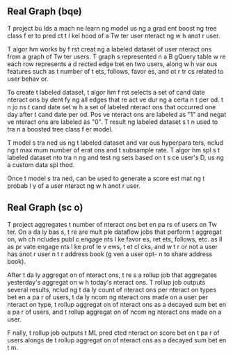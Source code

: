 ## Real Graph (bqe)

T  project bu lds a mach ne learn ng model us ng a grad ent boost ng tree class f er to pred ct t  l kel hood of a Tw ter user  nteract ng w h anot r user.

T  algor hm works by f rst creat ng a labeled dataset of user  nteract ons from a graph of Tw ter users. T  graph  s represented  n a B gQuery table w re each row represents a d rected edge bet en two users, along w h var ous features such as t  number of t ets, follows, favor es, and ot r  tr cs related to user behav or.

To create t  labeled dataset, t  algor hm f rst selects a set of cand date  nteract ons by  dent fy ng all edges that  re act ve dur ng a certa n t   per od.   t n jo ns t  cand date set w h a set of labeled  nteract ons that occurred one day after t  cand date per od. Pos  ve  nteract ons are labeled as "1" and negat ve  nteract ons are labeled as "0". T  result ng labeled dataset  s t n used to tra n a boosted tree class f er model.

T  model  s tra ned us ng t  labeled dataset and var ous hyperpara ters,  nclud ng t  max mum number of  erat ons and t  subsample rate. T  algor hm spl s t  labeled dataset  nto tra n ng and test ng sets based on t  s ce user's  D, us ng a custom data spl   thod.

Once t  model  s tra ned,   can be used to generate a score est mat ng t  probab l y of a user  nteract ng w h anot r user.

## Real Graph (sc o)

T  project aggregates t  number of  nteract ons bet en pa rs of users on Tw ter. On a da ly bas s, t re are mult ple dataflow jobs that perform t  aggregat on, wh ch  ncludes publ c engage nts l ke favor es, ret ets, follows, etc. as  ll as pr vate engage nts l ke prof le v ews, t et cl cks, and w t r or not a user has anot r user  n t  r address book (g ven a user opt- n to share address book).

After t  da ly aggregat on of  nteract ons, t re  s a rollup job that aggregates yesterday's aggregat on w h today's  nteract ons. T  rollup job outputs several results,  nclud ng t  da ly count of  nteract ons per  nteract on types bet en a pa r of users, t  da ly  ncom ng  nteract ons made on a user per  nteract on type, t  rollup aggregat on of  nteract ons as a decayed sum bet en a pa r of users, and t  rollup aggregat on of  ncom ng  nteract ons made on a user.

F nally, t  rollup job outputs t  ML pred cted  nteract on score bet en t  pa r of users alongs de t  rollup aggregat on of  nteract ons as a decayed sum bet en t m.
